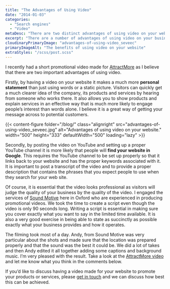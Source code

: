 ```yaml
---
title: "The Advantages of Using Video"
date: "2014-01-03"
categories:
  - "Search engines"
  - "Video"
metaDesc: "There are two distinct advantages of using video on your web site. It helps in engaging visitors and assists the search engines in finding your site."
excerpt: "There are a number of advantages of using video on your business website. Not only does it help make a stronger connection with site visitors it can help improve search engine rankings. However, it needs to be done properly and that is the subject of this post."
cloudinaryPrimaryImage: "advantages-of-using-video_seveec"
primaryImageAlt: "The benefits of using video on your website"
extraStyles: "/scss/post.scss"
---
```


I recently had a short promotional video made for [AttractMore](https://www.attractmore.uk/) as I believe that there are two important advantages of using video.

Firstly, by having a video on your website it makes a much more **personal statement** than just using words or a static picture. Visitors can quickly get a much clearer idea of the company, its products and services by hearing from someone who works there. It also allows you to show products and explain services in an effective way that is much more likely to engage people’s interest than words alone. I believe it is a great way of getting your message across to potential customers.

{{< content-figure folder="/blog/"
class="alignright"
src="advantages-of-using-video_seveec.jpg"
alt="Advantages of using video on your website."
width="500" height="333" defaultWidth="500"
loading="lazy" >}}

Secondly, by posting the video on YouTube and setting up a proper YouTube channel it is more likely that people will **find your website in Google**. This requires the YouTube channel to be set up properly so that it links back to your website and has the proper keywords associated with it.  It is important to post a transcript of the video and to provide a proper description that contains the phrases that you expect people to use when they search for your web site.

Of course, it is essential that the video looks professional as visitors will judge the quality of your business by the quality of the video. I engaged the services of [Sound Motive](https://www.soundmotive.tv/) here in Oxford who are experienced in producing promotional videos. We took the time to create a script even though the video is only 90 seconds long. Writing a script is essential in making sure you cover exactly what you want to say in the limited time available. It is also a very good exercise in being able to state as succinctly as possible exactly what your business provides and how it operates.

The filming took most of a day. Andy, from Sound Motive was very particular about the shots and made sure that the location was prepared properly and that the sound was the best it could be. We did a lot of takes and then Andy edited it all together adding some captions and background music. I’m very pleased with the result. Take a look at the [AttractMore video](https://www.youtube.com/watch?v=mMofqKcKk2Q) and let me know what you think in the comments below.

If you’d like to discuss having a video made for your website to promote your products or services, please [get in touch](/contact/) and we can discuss how best this can be achieved.
